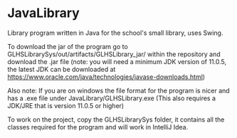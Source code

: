 # JavaLibrary
Library program written in Java for the school's small library, uses Swing.

To download the jar of the program go to GLHSLibrarySys/out/artifacts/GLHSLibrary_jar/ 
within the repository and download the .jar file (note: you will need a minimum JDK version of 11.0.5,
the latest JDK can be downloaded at https://www.oracle.com/java/technologies/javase-downloads.html)

Also note: If you are on windows the file format for the program is nicer and has a .exe file under JavaLibrary/GLHSLibrary.exe
(This also requires a JDK/JRE that is version 11.0.5 or higher)

To work on the project, copy the GLHSLibrarySys folder, it contains all the classes required for the 
program and will work in IntelliJ Idea.

